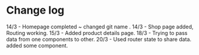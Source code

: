# Change log

14/3 - Homepage  completed ~ changed git name .
14/3 - Shop page added, Routing working.
15/3 - Added product details page.
18/3 - Trying to pass data from one components to other.
20/3 - Used router state to share data. added some component.